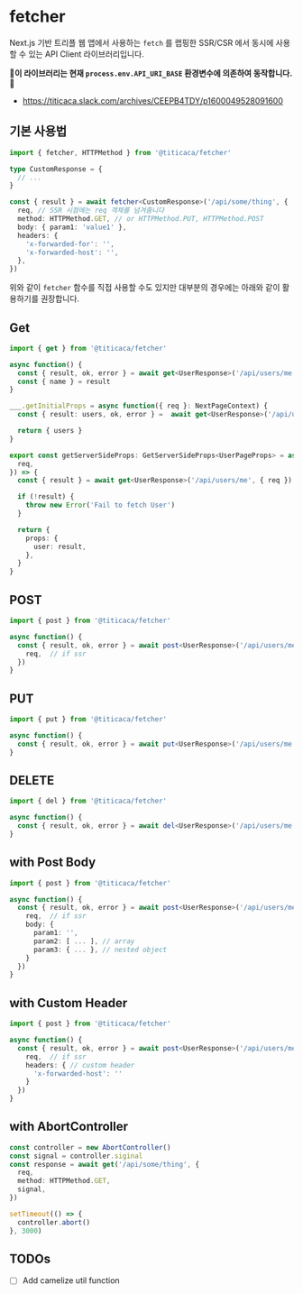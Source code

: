 # fetcher

Next.js 기반 트리플 웹 앱에서 사용하는 `fetch` 를 랩핑한 SSR/CSR 에서 동시에 사용할 수 있는
API Client 라이브러리입니다.

🚨**이 라이브러리는 현재 `process.env.API_URI_BASE` 환경변수에 의존하여 동작합니다.** 🚨

- https://titicaca.slack.com/archives/CEEPB4TDY/p1600049528091600

## 기본 사용법

```ts
import { fetcher, HTTPMethod } from '@titicaca/fetcher'

type CustomResponse = {
  // ...
}

const { result } = await fetcher<CustomResponse>('/api/some/thing', {
  req, // SSR 시점에는 req 객체를 넘겨줌니다
  method: HTTPMethod.GET, // or HTTPMethod.PUT, HTTPMethod.POST
  body: { param1: 'value1' },
  headers: {
    'x-forwarded-for': '',
    'x-forwarded-host': '',
  },
})
```

위와 같이 `fetcher` 함수를 직접 사용할 수도 있지만 대부분의 경우에는 아래와 같이 활용하기를
권장합니다.

## Get

```ts
import { get } from '@titicaca/fetcher'

async function() {
  const { result, ok, error } = await get<UserResponse>('/api/users/me')
  const { name } = result
}

___.getInitialProps = async function({ req }: NextPageContext) {
  const { result: users, ok, error } =  await get<UserResponse>('/api/users/me')

  return { users }
}

export const getServerSideProps: GetServerSideProps<UserPageProps> = async ({
  req,
}) => {
  const { result } = await get<UserResponse>('/api/users/me', { req })

  if (!result) {
    throw new Error('Fail to fetch User')
  }

  return {
    props: {
      user: result,
    },
  }
}
```

## POST

```ts
import { post } from '@titicaca/fetcher'

async function() {
  const { result, ok, error } = await post<UserResponse>('/api/users/me', {
    req,  // if ssr
  })
}
```

## PUT

```ts
import { put } from '@titicaca/fetcher'

async function() {
  const { result, ok, error } = await put<UserResponse>('/api/users/me')
}
```

## DELETE

```ts
import { del } from '@titicaca/fetcher'

async function() {
  const { result, ok, error } = await del<UserResponse>('/api/users/me')
}
```

## with Post Body

```ts
import { post } from '@titicaca/fetcher'

async function() {
  const { result, ok, error } = await post<UserResponse>('/api/users/me', {
    req,  // if ssr
    body: {
      param1: '',
      param2: [ ... ], // array
      param3: { ... }, // nested object
    }
  })
}
```

## with Custom Header

```ts
import { post } from '@titicaca/fetcher'

async function() {
  const { result, ok, error } = await post<UserResponse>('/api/users/me', {
    req,  // if ssr
    headers: { // custom header
      'x-forwarded-host': ''
    }
  })
}
```

## with AbortController

```ts
const controller = new AbortController()
const signal = controller.siginal
const response = await get('/api/some/thing', {
  req,
  method: HTTPMethod.GET,
  signal,
})

setTimeout(() => {
  controller.abort()
}, 3000)
```

## TODOs

- [ ] Add camelize util function
